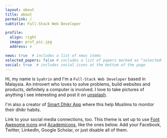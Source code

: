 ```yaml
---
layout: about
title: about
permalink: /
subtitle: Full-Stack Web Developer

profile:
  align: right
  image: prof_pic.jpg
  address: >

news: true  # includes a list of news items
selected_papers: false # includes a list of papers marked as "selected={true}"
social: true  # includes social icons at the bottom of the page
---
```


Hi, my name is `Syahrin` and I'm a `Full-Stack Web Developer` based in Malaysia. An introvert who loves to solve problems, build websites and products, definitely a computer is involved. I love to take pictures of anything I see interesting and post it on [unsplash](https://unsplash.com/@syahrinseth).

I'm also a creator of [Smart Dhikr App](https://play.google.com/store/apps/details?id=com.syahrinseth.thedhikrapp) where this help Muslims to monitor their dhikr habits.


Link to your social media connections, too. This theme is set up to use [Font Awesome icons](http://fortawesome.github.io/Font-Awesome/) and [Academicons](https://jpswalsh.github.io/academicons/), like the ones below. Add your Facebook, Twitter, LinkedIn, Google Scholar, or just disable all of them.
